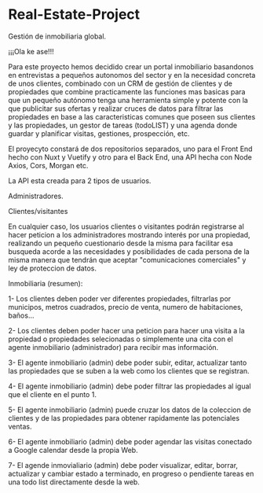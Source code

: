 # Real-Estate-Project
Gestión de inmobiliaria global.

¡¡¡Ola ke ase!!!

Para este proyecto hemos decidido crear un portal inmobiliario basandonos en entrevistas a pequeños autonomos del sector y en la necesidad concreta de unos clientes, combinado con un CRM de gestión de clientes y de propiedades que combine practicamente las funciones mas basicas para que un pequeño autónomo tenga una herramienta simple y potente con la que publicitar sus ofertas y realizar cruces de datos para filtrar las propiedades en base a las caracteristicas comunes que poseen sus clientes y las propiedades, un gestor de tareas (todoLIST) y una agenda donde guardar y planificar visitas, gestiones, prospección, etc.

El proyecyto constará de dos repositorios separados, uno para el Front End hecho con Nuxt y Vuetify  y otro para el Back End, una API hecha con Node Axios, Cors, Morgan etc.

La API esta creada para 2 tipos de usuarios. 

Administradores.

Clientes/visitantes

En cualquier caso, los usuarios clientes o visitantes podrán registrarse al hacer peticion a los administradores mostrando interés por una propiedad, realizando un pequeño cuestionario desde la misma para facilitar esa busqueda acorde a las necesidades y posibilidades de cada persona de la misma manera que tendrán que aceptar "comunicaciones comerciales" y ley de proteccion de datos.


Inmobiliaria (resumen):

  1- Los clientes deben poder ver diferentes propiedades, filtrarlas por municipos, metros cuadrados, precio de venta, numero de habitaciones, baños...
  
  2- Los clientes deben poder hacer una peticion para hacer una visita a la propiedad o propiedades selecionadas o simplemente una cita con el agente inmobiliario (administrador) para recibir mas información.
  
  3- El agente inmobiliario (admin) debe poder subir, editar, actualizar tanto las propiedades que se suben a la web como los clientes que se registran.
  
  4- El agente inmobiliario (admin) debe poder filtrar las propiedades al igual que el cliente en el punto 1.
  
  5- El agente inmobiliario (admin) puede cruzar los datos de la coleccion de clientes y de las propiedades para obtener rapidamente las potenciales ventas.
  
  6- El agente inmobiliario (admin) debe poder agendar las visitas conectado a Google calendar desde la propia Web.
  
  7- El agende inmovialiario (admin) debe poder visualizar, editar, borrar, actualizar y cambiar estado a terminado, en progreso o pendiente tareas en una todo list directamente desde la web.




